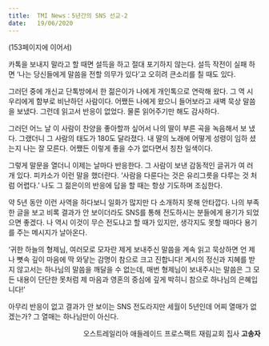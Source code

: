 ```yaml
---
title:  TMI News：5년간의 SNS 선교-2
date:   19/06/2020
---
```


(153페이지에 이어서)

카톡을 보내지 말라고 할 때면 설득을 하고 절대 포기하지 않는다. 설득 작전이 실패
하면 ‘나는 당신들에게 말씀을 전할 의무가 있다’고 오히려 큰소리를 칠 때도 있다.

그러던 중에 개신교 단톡방에서 한 젊은이가 나에게 개인톡으로 연락해 왔다. 그 역
시 우리에게 함부로 비난하던 사람이다. 어쨌든 나에게 왔으니 들어보라고 새벽 묵상
말씀을 보냈다. 그런데 읽고서 반응이 없었다. 물론 읽어주기만 해도 감사하다.

그러던 어느 날 이 사람이 찬양을 좋아할까 싶어서 나의 딸이 부른 곡을 녹음해서 보
냈다. 그랬더니 그 사람의 태도가 180도 달라졌다. 내 딸의 노래에 어떻게 성령이 임하
셨는지 나는 잘 모른다. 어쨌든 이렇게 좋을 수가 없다면서 칭찬 일색이다.

그렇게 말문을 열더니 이제는 날마다 반응한다. 그 사람이 보낸 감동적인 글귀가 여
러 개 있다. 피카소가 이런 말을 했더란다. ‘사람을 다룬다는 것은 유리그릇을 다루는 것
처럼 어렵다.’ 나도 그 젊은이의 반응에 답을 할 때는 항상 기도하며 조심한다.

약 5년 동안 이런 사역을 하다보니 일화가 많지만 다 소개하지 못해 안타깝다. 나의
부족한 글을 보고 비록 결과가 안 보이더라도 SNS를 통해 전도하시는 분들에게 용기가
되었으면 좋겠다. 나 역시 이것이 무슨 전도냐고 할 때가 있지만, 생각지도 못할 때마다
용기를 주는 메시지가 날아온다.

‘귀한 하늘의 형제님, 여러모로 모자란 제게 보내주신 말씀을 계속 읽고 묵상하면 언
제나 뼛속 깊이 마음에 딱 와닿는 감명이 참으로 크고 진합니다! 계시의 정신과 지혜를
받지 않고서는 하나님의 말씀을 깨달을 수 없는데, 매번 형제님이 보내주시는 말씀은
그 모든 내용이 단단한 못처럼 제 마음과 영혼의 중심에 깊게 박히니 참으로 하나님의
은혜입니다!’

아무리 반응이 없고 결과가 안 보이는 SNS 전도라지만 세월이 5년인데 어찌 열매가
없겠는가? 그 열매는 하나님만이 아신다.

<p style="text-align: right">오스트레일리아 애들레이드 프로스팩트 재림교회 집사 <b>고송자</b></p>